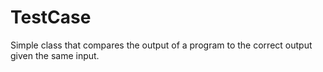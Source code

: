 # TestCase
Simple class that compares the output of a program to the correct output given the same input.
